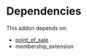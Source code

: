# Dependencies

This addon depends on:

- [point_of_sale](../../odoo-bringout-oca-ocb-point_of_sale)
- membership_extension
